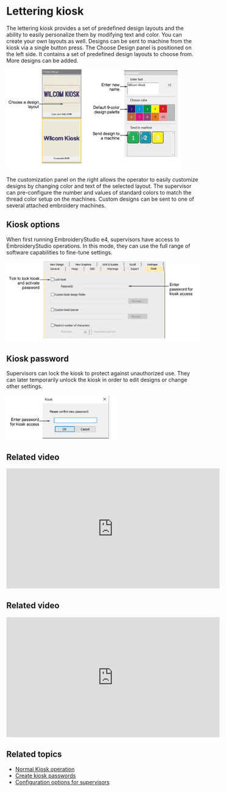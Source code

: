 # Lettering kiosk

The lettering kiosk provides a set of predefined design layouts and the ability to easily personalize them by modifying text and color. You can create your own layouts as well. Designs can be sent to machine from the kiosk via a single button press. The Choose Design panel is positioned on the left side. It contains a set of predefined design layouts to choose from. More designs can be added.

![summary_-_special00059.png](assets/summary_-_special00059.png)

The customization panel on the right allows the operator to easily customize designs by changing color and text of the selected layout. The supervisor can pre-configure the number and values of standard colors to match the thread color setup on the machines. Custom designs can be sent to one of several attached embroidery machines.

## Kiosk options

When first running EmbroideryStudio e4, supervisors have access to EmbroideryStudio operations. In this mode, they can use the full range of software capabilities to fine-tune settings.

![summary_-_special00062.png](assets/summary_-_special00062.png)

## Kiosk password

Supervisors can lock the kiosk to protect against unauthorized use. They can later temporarily unlock the kiosk in order to edit designs or change other settings.

![KioskPasswordConfirm.png](assets/KioskPasswordConfirm.png)

## Related video

<iframe src="https://www.youtube.com/embed/MCga_492XhM" frameborder="0" 
		 allow="accelerometer; autoplay; encrypted-media; gyroscope; picture-in-picture" 
		 allowfullscreen="" style="width: 560px; height: 315px;">
<p>&#160;</p>
</iframe>

## Related video

<iframe src="https://www.youtube.com/embed/vfbXK4Umezg" frameborder="0" 
		 allow="accelerometer; autoplay; encrypted-media; gyroscope; picture-in-picture" 
		 allowfullscreen="" style="width: 560px; height: 315px;">
<p>&#160;</p>
</iframe>

## Related topics

- [Normal Kiosk operation](../../Lettering/lettering_kiosk/Normal_Kiosk_operation)
- [Create kiosk passwords](../../Lettering/lettering_kiosk/Create_kiosk_passwords)
- [Configuration options for supervisors](../../Lettering/lettering_kiosk/Configuration_options_for_supervisors)
